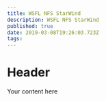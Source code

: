 ```yaml
---
title: WSFL NFS StarWind
description: WSFL NFS StarWind
published: true
date: 2019-03-08T19:26:03.723Z
tags: 
---
```


# Header

Your content here
